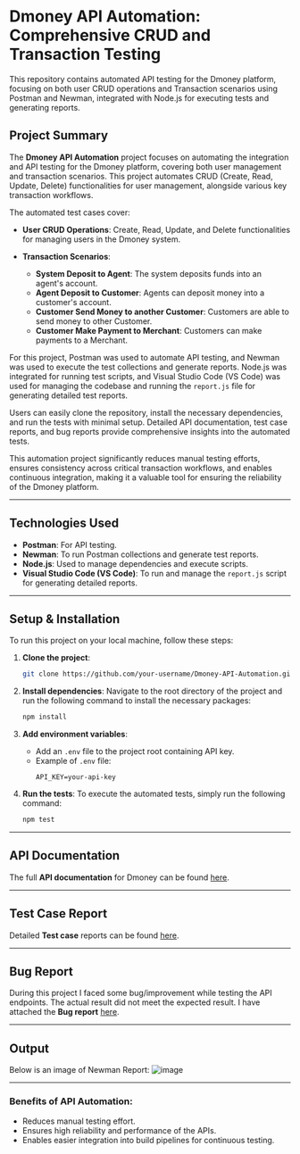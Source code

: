 # Dmoney API Automation: Comprehensive CRUD and Transaction Testing

This repository contains automated API testing for the Dmoney platform, focusing on both user CRUD operations and Transaction scenarios using Postman and Newman, integrated with Node.js for executing tests and generating reports.

## Project Summary

The **Dmoney API Automation** project focuses on automating the integration and API testing for the Dmoney platform, covering both user management and transaction scenarios. This project automates CRUD (Create, Read, Update, Delete) functionalities for user management, alongside various key transaction workflows.

The automated test cases cover:

- **User CRUD Operations**: Create, Read, Update, and Delete functionalities for managing users in the Dmoney system.
  
- **Transaction Scenarios**:
  - **System Deposit to Agent**: The system deposits funds into an agent's account.
  - **Agent Deposit to Customer**: Agents can deposit money into a customer's account.
  - **Customer Send Money to another Customer**: Customers are able to send money to other Customer.
  - **Customer Make Payment to Merchant**: Customers can make payments to a Merchant.

For this project, Postman was used to automate API testing, and Newman was used to execute the test collections and generate reports. Node.js was integrated for running test scripts, and Visual Studio Code (VS Code) was used for managing the codebase and running the `report.js` file for generating detailed test reports.

Users can easily clone the repository, install the necessary dependencies, and run the tests with minimal setup. Detailed API documentation, test case reports, and bug reports provide comprehensive insights into the automated tests.

This automation project significantly reduces manual testing efforts, ensures consistency across critical transaction workflows, and enables continuous integration, making it a valuable tool for ensuring the reliability of the Dmoney platform.

---

## Technologies Used

- **Postman**: For API testing.
- **Newman**: To run Postman collections and generate test reports.
- **Node.js**: Used to manage dependencies and execute scripts.
- **Visual Studio Code (VS Code)**: To run and manage the `report.js` script for generating detailed reports.

---

## Setup & Installation

To run this project on your local machine, follow these steps:

1. **Clone the project**:
    ```bash
    git clone https://github.com/your-username/Dmoney-API-Automation.git
    ```

2. **Install dependencies**:
    Navigate to the root directory of the project and run the following command to install the necessary packages:
    ```bash
    npm install
    ```
4. **Add environment variables**:
    - Add an `.env` file to the project root containing API key.
    - Example of `.env` file:
      ```
      API_KEY=your-api-key
      ```

5. **Run the tests**:
    To execute the automated tests, simply run the following command:
    ```bash
    npm test
    ```

---

## API Documentation

The full **API documentation** for Dmoney can be found [here](https://documenter.getpostman.com/view/37268268/2sAXjQ3r2K).

---

## Test Case Report

Detailed **Test case** reports can be found [here](https://drive.google.com/drive/u/0/folders/1xxu_rh1ywAty8BEEZG3pM_6hq0NjThWc).

---

## Bug Report

During this project I faced some bug/improvement while testing the API endpoints. The actual result did not meet the expected result. I have attached the **Bug report** [here](https://drive.google.com/drive/u/0/folders/1WmU2vyF2hvSyM4ljoZsax4T6jYC8WL3_).

---

## Output

Below is an image of Newman Report:
![image](https://github.com/user-attachments/assets/45f86f7f-e155-474b-82b1-147513d84bfd)



---

### Benefits of API Automation:
- Reduces manual testing effort.
- Ensures high reliability and performance of the APIs.
- Enables easier integration into build pipelines for continuous testing.
